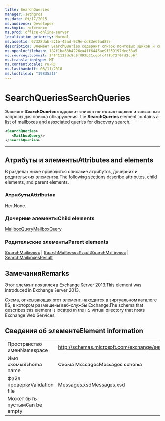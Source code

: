 ```yaml
---
title: SearchQueries
manager: sethgros
ms.date: 09/17/2015
ms.audience: Developer
ms.topic: reference
ms.prod: office-online-server
localization_priority: Normal
ms.assetid: 67328dab-321b-45ad-929e-cd83e65ad87e
description: Элемент SearchQueries содержит список почтовых ящиков и связанные запросы для поиска обнаружения.
ms.openlocfilehash: 182f1ba63b4226ea4ff6445ae9f039197dec38a5
ms.sourcegitcommit: 34041125dc8c5f993b21cebfc4f8b72f0fd2cb6f
ms.translationtype: MT
ms.contentlocale: ru-RU
ms.lasthandoff: 06/11/2018
ms.locfileid: "19835316"
---
```

# <a name="searchqueries"></a><span data-ttu-id="85441-103">SearchQueries</span><span class="sxs-lookup"><span data-stu-id="85441-103">SearchQueries</span></span>

<span data-ttu-id="85441-104">Элемент **SearchQueries** содержит список почтовых ящиков и связанные запросы для поиска обнаружения.</span><span class="sxs-lookup"><span data-stu-id="85441-104">The **SearchQueries** element contains a list of mailboxes and associated queries for discovery search.</span></span> 
  
```XML
<SearchQueries>
   <MailboxQuery/>
</SearchQueries>
```

 ****
## <a name="attributes-and-elements"></a><span data-ttu-id="85441-105">Атрибуты и элементы</span><span class="sxs-lookup"><span data-stu-id="85441-105">Attributes and elements</span></span>

<span data-ttu-id="85441-106">В разделах ниже приводится описание атрибутов, дочерних и родительских элементов.</span><span class="sxs-lookup"><span data-stu-id="85441-106">The following sections describe attributes, child elements, and parent elements.</span></span>
  
### <a name="attributes"></a><span data-ttu-id="85441-107">Атрибуты</span><span class="sxs-lookup"><span data-stu-id="85441-107">Attributes</span></span>

<span data-ttu-id="85441-108">Нет.</span><span class="sxs-lookup"><span data-stu-id="85441-108">None.</span></span>
  
### <a name="child-elements"></a><span data-ttu-id="85441-109">Дочерние элементы</span><span class="sxs-lookup"><span data-stu-id="85441-109">Child elements</span></span>

[<span data-ttu-id="85441-110">MailboxQuery</span><span class="sxs-lookup"><span data-stu-id="85441-110">MailboxQuery</span></span>](mailboxquery.md)
  
### <a name="parent-elements"></a><span data-ttu-id="85441-111">Родительские элементы</span><span class="sxs-lookup"><span data-stu-id="85441-111">Parent elements</span></span>

<span data-ttu-id="85441-112">[SearchMailboxes](searchmailboxes.md) | [SearchMailboxesResult](searchmailboxesresult.md)</span><span class="sxs-lookup"><span data-stu-id="85441-112">[SearchMailboxes](searchmailboxes.md) | [SearchMailboxesResult](searchmailboxesresult.md)</span></span>
  
## <a name="remarks"></a><span data-ttu-id="85441-113">Замечания</span><span class="sxs-lookup"><span data-stu-id="85441-113">Remarks</span></span>

<span data-ttu-id="85441-114">Этот элемент появился в Exchange Server 2013.</span><span class="sxs-lookup"><span data-stu-id="85441-114">This element was introduced in Exchange Server 2013.</span></span>
  
<span data-ttu-id="85441-115">Схема, описывающая этот элемент, находится в виртуальном каталоге IIS, в котором размещены веб-службы Exchange.</span><span class="sxs-lookup"><span data-stu-id="85441-115">The schema that describes this element is located in the IIS virtual directory that hosts Exchange Web Services.</span></span>
  
## <a name="element-information"></a><span data-ttu-id="85441-116">Сведения об элементе</span><span class="sxs-lookup"><span data-stu-id="85441-116">Element information</span></span>

|||
|:-----|:-----|
|<span data-ttu-id="85441-117">Пространство имен</span><span class="sxs-lookup"><span data-stu-id="85441-117">Namespace</span></span>  <br/> |http://schemas.microsoft.com/exchange/services/2006/messages  <br/> |
|<span data-ttu-id="85441-118">Имя схемы</span><span class="sxs-lookup"><span data-stu-id="85441-118">Schema name</span></span>  <br/> |<span data-ttu-id="85441-119">Схема Messages</span><span class="sxs-lookup"><span data-stu-id="85441-119">Messages schema</span></span>  <br/> |
|<span data-ttu-id="85441-120">Файл проверки</span><span class="sxs-lookup"><span data-stu-id="85441-120">Validation file</span></span>  <br/> |<span data-ttu-id="85441-121">Messages.xsd</span><span class="sxs-lookup"><span data-stu-id="85441-121">Messages.xsd</span></span>  <br/> |
|<span data-ttu-id="85441-122">Может быть пустым</span><span class="sxs-lookup"><span data-stu-id="85441-122">Can be empty</span></span>  <br/> ||
   

